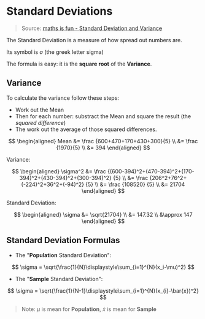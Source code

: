 # Standard Deviations

> Source: [maths is fun - Standard Deviation and Variance](https://www.mathsisfun.com/data/standard-deviation.html)

The Standard Deviation is a measure of how spread out numbers are.

Its symbol is $\sigma$ (the greek letter sigma)

The formula is easy: it is the **square root** of the **Variance**.

## Variance

To calculate the variance follow these steps:

- Work out the Mean
- Then for each number: substract the Mean and square the result (the *squared difference*)
- The work out the average of those squared differences.

$$
\begin{aligned}
  Mean &= \frac {600+470+170+430+300}{5} \\
       &= \frac {1970}{5} \\
       &= 394
\end{aligned}
$$

Variance:

$$
\begin{aligned}
  \sigma^2 &= \frac {(600-394)^2+(470-394)^2+(170-394)^2+(430-394)^2+(300-394)^2} {5} \\
           &= \frac {206^2+76^2+(-224)^2+36^2+(-94)^2} {5} \\
           &= \frac {108520} {5} \\
           &= 21704
\end{aligned}
$$

Standard Deviation:

$$
\begin{aligned}
  \sigma &= \sqrt{21704} \\
         &= 147.32 \\
         &\approx 147
\end{aligned}
$$

## Standard Deviation Formulas

- The "**Population** Standard Deviation":

$$
\sigma = \sqrt{\frac{1}{N}\displaystyle\sum_{i=1}^{N}(x_i-\mu)^2}
$$

- The "**Sample** Standard Deviation":

$$
\sigma = \sqrt{\frac{1}{N-1}\displaystyle\sum_{i=1}^{N}(x_{i}-\bar{x})^2}
$$

> Note: $\mu$ is mean for **Population**, $\bar{x}$ is mean for **Sample**
